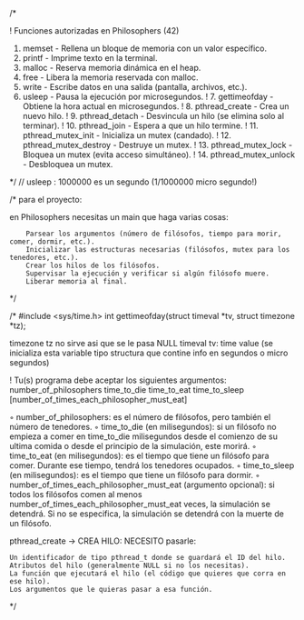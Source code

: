 /* 

! Funciones autorizadas en Philosophers (42)

  1.  memset	- 	Rellena un bloque de memoria con un valor específico.
  2.  printf	- Imprime texto en la terminal.
  3.  malloc	- Reserva memoria dinámica en el heap.
  4.  free	- Libera la memoria reservada con malloc.
  5.  write	- Escribe datos en una salida (pantalla, archivos, etc.).
  6.  usleep	- Pausa la ejecución por microsegundos.
! 7.  gettimeofday	- Obtiene la hora actual en microsegundos.
! 8.  pthread_create	- Crea un nuevo hilo.
! 9.  pthread_detach	- Desvincula un hilo (se elimina solo al terminar).
! 10. pthread_join	- Espera a que un hilo termine.
! 11. pthread_mutex_init	- Inicializa un mutex (candado).
! 12. pthread_mutex_destroy	- Destruye un mutex.
! 13. pthread_mutex_lock	- Bloquea un mutex (evita acceso simultáneo).
! 14. pthread_mutex_unlock	- Desbloquea un mutex.

*/
// usleep : 1000000 es un segundo (1/1000000 micro segundo!)

/*
para el proyecto:

en Philosophers necesitas un main que haga varias cosas:

		Parsear los argumentos (número de filósofos, tiempo para morir, comer, dormir, etc.).
		Inicializar las estructuras necesarias (filósofos, mutex para los tenedores, etc.).
		Crear los hilos de los filósofos.
		Supervisar la ejecución y verificar si algún filósofo muere.
		Liberar memoria al final.

*/

/*
#include <sys/time.h>
int gettimeofday(struct timeval *tv, struct timezone *tz);

timezone tz no sirve asi que se le pasa NULL
timeval tv: time value (se inicializa esta variable tipo structura que contine info en segundos o micro segundos)



! Tu(s) programa debe aceptar los siguientes argumentos:
number_of_philosophers
time_to_die time_to_eat
time_to_sleep
[number_of_times_each_philosopher_must_eat]

◦ number_of_philosophers: es el número de filósofos, pero también el número de tenedores.
◦ time_to_die (en milisegundos): si un filósofo no empieza a comer en time_to_die milisegundos desde el comienzo de su ultima comida o desde el principio de la simulación, este morirá.
◦ time_to_eat (en milisegundos): es el tiempo que tiene un filósofo para comer. Durante ese tiempo, tendrá los tenedores ocupados.
◦ time_to_sleep (en milisegundos): es el tiempo que tiene un filósofo para dormir.
◦ number_of_times_each_philosopher_must_eat (argumento opcional): si todos los filósofos comen al menos number_of_times_each_philosopher_must_eat veces, la simulación se detendrá. Si no se especifica, la simulación se detendrá con la muerte de un filósofo.

pthread_create -> CREA HILO:
NECESITO pasarle:

    Un identificador de tipo pthread_t donde se guardará el ID del hilo.
    Atributos del hilo (generalmente NULL si no los necesitas).
    La función que ejecutará el hilo (el código que quieres que corra en ese hilo).
    Los argumentos que le quieras pasar a esa función.
*/